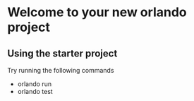 # Welcome to your new orlando project

## Using the starter project

Try running the following commands
- orlando run
- orlando test
